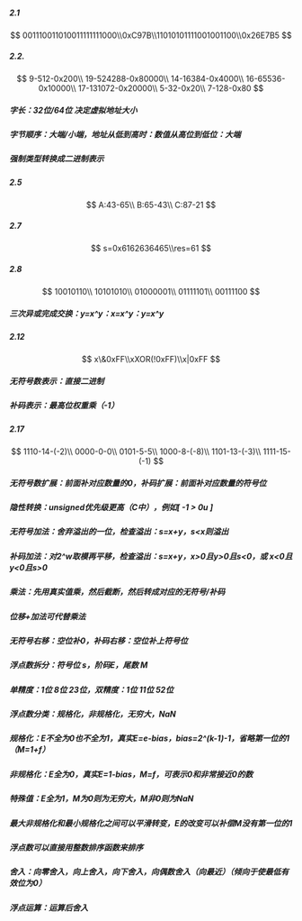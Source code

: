 ##### 2.1

$$
001110011010011111111000\\0xC97B\\11010101111001001100\\0x26E7B5
$$

##### 2.2.

$$
9-512-0x200\\
19-524288-0x80000\\
14-16384-0x4000\\
16-65536-0x10000\\
17-131072-0x20000\\
5-32-0x20\\
7-128-0x80
$$

##### 字长：32位/64位 决定虚拟地址大小

##### 字节顺序：大端/小端，地址从低到高时：数值从高位到低位：大端

##### 强制类型转换成二进制表示

##### 2.5

$$
A:43-65\\
B:65-43\\
C:87-21
$$

##### 2.7

$$
s=0x6162636465\\res=61
$$

##### 2.8

$$
10010110\\
10101010\\
01000001\\
01111101\\
00111100
$$

##### 三次异或完成交换：y=x^y：x=x^y：y=x^y

##### 2.12

$$
x\&0xFF\\xXOR(!0xFF)\\x|0xFF
$$

##### 无符号数表示：直接二进制

##### 补码表示：最高位权重乘（-1）

##### 2.17

$$
1110-14-(-2)\\
0000-0-0\\
0101-5-5\\
1000-8-(-8)\\
1101-13-(-3)\\
1111-15-(-1)
$$

##### 无符号数扩展：前面补对应数量的0，补码扩展：前面补对应数量的符号位

##### 隐性转换：unsigned优先级更高（C中），例如[ -1 > 0u ]

##### 无符号加法：舍弃溢出的一位，检查溢出：s=x+y，s<x则溢出

##### 补码加法：对2^w取模再平移，检查溢出：s=x+y，x>0且y>0且s<0，或 x<0且y<0且s>0

##### 乘法：先用真实值乘，然后截断，然后转成对应的无符号/补码

##### 位移+加法可代替乘法

##### 无符号右移：空位补0，补码右移：空位补上符号位

##### 浮点数拆分：符号位 s，阶码E，尾数 M

##### 单精度：1位 8位 23位，双精度：1位 11位 52位

##### 浮点数分类：规格化，非规格化，无穷大，NaN

##### 规格化：E不全为0也不全为1，真实E=e-bias，bias=2^(k-1)-1，省略第一位的1（M=1+f）

##### 非规格化：E全为0，真实E=1-bias，M=f，可表示0和非常接近0的数

##### 特殊值：E全为1，M为0则为无穷大，M非0则为NaN

##### 最大非规格化和最小规格化之间可以平滑转变，E的改变可以补偿M没有第一位的1

##### 浮点数可以直接用整数排序函数来排序

##### 舍入：向零舍入，向上舍入，向下舍入，向偶数舍入（向最近）（倾向于使最低有效位为0）

##### 浮点运算：运算后舍入